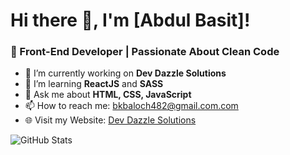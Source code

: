 # Hi there 👋, I'm [Abdul Basit]!
### 🌟 Front-End Developer | Passionate About Clean Code

- 🔭 I’m currently working on **Dev Dazzle Solutions**
- 🌱 I’m learning **ReactJS** and **SASS**
- 💬 Ask me about **HTML, CSS, JavaScript**
- 📫 How to reach me: [bkbaloch482@gmail.com.com](mailto:bkbaloch482@gmail.com.com)
- 🌐 Visit my Website: [Dev Dazzle Solutions](https://www.devdazzlesolutions.xyz/)

![GitHub Stats](https://github-readme-stats.vercel.app/api?username=YourUsername&show_icons=true&theme=radical)

